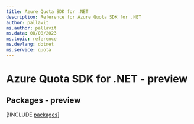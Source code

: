 ```yaml
---
title: Azure Quota SDK for .NET
description: Reference for Azure Quota SDK for .NET
author: pallavit
ms.author: pallavit
ms.data: 08/08/2023
ms.topic: reference
ms.devlang: dotnet
ms.service: quota
---
```

# Azure Quota SDK for .NET - preview
## Packages - preview
[!INCLUDE [packages](quota-index.md)]